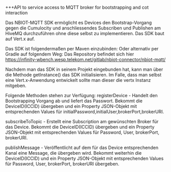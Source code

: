 +++API to service access to MQTT broker for bootstrapping and cot interaction 

Das NBIOT-MQTT SDK ermöglicht es Devices den Bootstrap-Vorgang gegen die Cumulocity 
und anschliessendes Subscriben und Publishen am HiveMQ durchzuführen ohne diese selbst zu implementieren. Das SDK baut
auf Vert.x auf.

Das SDK ist folgendermaßen per Maven einzubinden:
Oder alternativ per Gradle auf folgendem Weg:
Das Repository befindet sich hier https://infinity-wbench.wesp.telekom.net/gitlab/nbiot-connector/nbiot-mqtt/

Nachdem man das SDK in seinem Projekt eingebunden hat, kann man über die Methode getInstance() das SDK initialisieren.
Im Falle, dass man selbst eine Vert.x-Anwendung entwickelt sollte man dieser die vertx Instanz mitgeben.

Folgende Methoden stehen zur Verfügung:
registerDevice - Handelt den Bootstrapping Vorgang ab und liefert das Passwort. Bekommt die DeviceID(ICCID) übergeben 
und ein Property JSON-Objekt mit entsprechenden Values für initialPassword,initialUser,brokerPort,brokerURI.

subscribeToTopic - Erstellt eine Subscription am gewünschten Broker für das Device. Bekommt die DeviceID(ICCID) übergeben 
und ein Property JSON-Objekt mit entsprechenden Values für Password, User, brokerPort, brokerURI.

publishMessage - Veröffentlicht auf dem für das Device entsprechenden Kanal eine Message, die übergeben wird. Bekommt weiterhin
die DeviceID(ICCID) und ein Property JSON-Objekt mit entsprechenden Values für Password, User, brokerPort, brokerURI übergeben.
